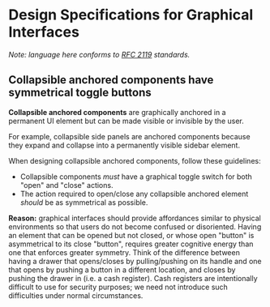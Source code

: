 # Design Specifications for Graphical Interfaces

_Note: language here conforms to [RFC 2119](https://www.ietf.org/rfc/rfc2119.txt) standards._

## Collapsible anchored components have symmetrical toggle buttons

**Collapsible anchored components** are graphically anchored in a permanent UI element but can be made visible or invisible by the user.

For example, collapsible side panels are anchored components because they expand and collapse into a permanently visible sidebar element.

When designing collapsible anchored components, follow these guidelines:

- Collapsible components _must_ have a graphical toggle switch for both "open" and "close" actions.
- The action required to open/close any collapsible anchored element _should_ be as symmetrical as possible.

**Reason:** graphical interfaces should provide affordances similar to physical environments so that users do not become confused or disoriented. Having an element that can be opened but not closed, or whose open "button" is asymmetrical to its close "button", requires greater cognitive energy than one that enforces greater symmetry. Think of the difference between having a drawer that opens/closes by pulling/pushing on its handle and one that opens by pushing a button in a different location, and closes by pushing the drawer in (i.e. a cash register). Cash registers are intentionally difficult to use for security purposes; we need not introduce such difficulties under normal circumstances.
